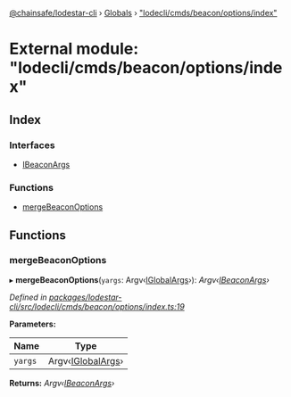 [@chainsafe/lodestar-cli](../README.md) › [Globals](../globals.md) › ["lodecli/cmds/beacon/options/index"](_lodecli_cmds_beacon_options_index_.md)

# External module: "lodecli/cmds/beacon/options/index"

## Index

### Interfaces

* [IBeaconArgs](../interfaces/_lodecli_cmds_beacon_options_index_.ibeaconargs.md)

### Functions

* [mergeBeaconOptions](_lodecli_cmds_beacon_options_index_.md#mergebeaconoptions)

## Functions

###  mergeBeaconOptions

▸ **mergeBeaconOptions**(`yargs`: Argv‹[IGlobalArgs](../interfaces/_lodecli_options_.iglobalargs.md)›): *Argv‹[IBeaconArgs](../interfaces/_lodecli_cmds_beacon_options_index_.ibeaconargs.md)›*

*Defined in [packages/lodestar-cli/src/lodecli/cmds/beacon/options/index.ts:19](https://github.com/ChainSafe/lodestar/blob/618cb3037/packages/lodestar-cli/src/lodecli/cmds/beacon/options/index.ts#L19)*

**Parameters:**

Name | Type |
------ | ------ |
`yargs` | Argv‹[IGlobalArgs](../interfaces/_lodecli_options_.iglobalargs.md)› |

**Returns:** *Argv‹[IBeaconArgs](../interfaces/_lodecli_cmds_beacon_options_index_.ibeaconargs.md)›*
